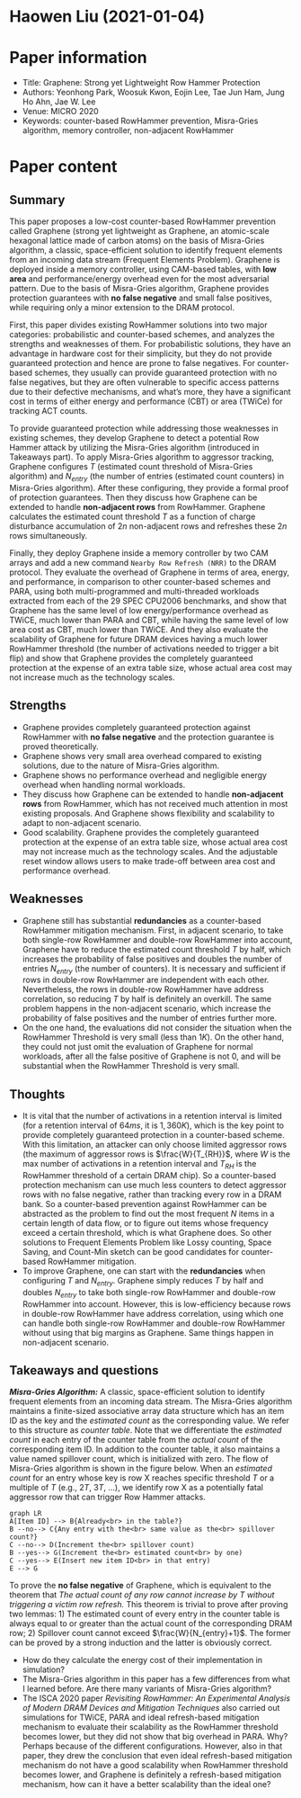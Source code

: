 # Haowen Liu (2021-01-04)

# Paper information

- Title: Graphene: Strong yet Lightweight Row Hammer Protection
- Authors: Yeonhong Park, Woosuk Kwon, Eojin Lee, Tae Jun Ham, Jung Ho Ahn, Jae W. Lee
- Venue: MICRO 2020
- Keywords: counter-based RowHammer prevention, Misra-Gries algorithm, memory controller, non-adjacent RowHammer

# Paper content

## Summary

This paper proposes a low-cost counter-based RowHammer prevention called Graphene (strong yet lightweight as Graphene, an atomic-scale hexagonal lattice made of carbon atoms) on the basis of Misra-Gries algorithm, a classic, space-efficient solution to identify frequent elements from an incoming data stream (Frequent Elements Problem). Graphene is deployed inside a memory controller, using CAM-based tables, with **low area** and performance/energy overhead even for the most adversarial pattern. Due to the basis of Misra-Gries algorithm, Graphene provides protection guarantees with **no false negative** and small false positives, while requiring only a minor extension to the DRAM protocol.

First, this paper divides existing RowHammer solutions into two major categories: probabilistic and counter-based schemes, and analyzes the strengths and weaknesses of them. For probabilistic solutions, they have an advantage in hardware cost for their simplicity, but they do not provide guaranteed protection and hence are prone to false negatives. For counter-based schemes, they usually can provide guaranteed protection with no false negatives, but they are often vulnerable to specific access patterns due to their defective mechanisms, and what’s more, they have a significant cost in terms of either energy and performance (CBT) or area (TWiCe) for tracking ACT counts.

To provide guaranteed protection while addressing those weaknesses in existing schemes, they develop Graphene to detect a potential Row Hammer attack by utilizing the Misra-Gries algorithm (introduced in Takeaways part). To apply Misra-Gries algorithm to aggressor tracking, Graphene configures $T$ (estimated count threshold of Misra-Gries algorithm) and $N_{entry}$ (the number of entries (estimated count counters) in Misra-Gries algorithm). After these configuring, they provide a formal proof of protection guarantees. Then they discuss how Graphene can be extended to handle **non-adjacent rows** from RowHammer. Graphene calculates the estimated count threshold $T$ as a function of charge disturbance accumulation of $2n$ non-adjacent rows and refreshes these $2n$ rows simultaneously.

Finally, they deploy Graphene inside a memory controller by two CAM arrays and add a new command `Nearby Row Refresh (NRR)` to the DRAM protocol. They evaluate the overhead of Graphene in terms of area, energy, and performance, in comparison to other counter-based schemes and PARA, using both multi-programmed and multi-threaded workloads extracted from each of the 29 SPEC CPU2006 benchmarks, and show that Graphene has the same level of low energy/performance overhead as TWiCE, much lower than PARA and CBT, while having the same level of low area cost as CBT, much lower than TWiCE. And they also evaluate the scalability of Graphene for future DRAM devices having a much lower RowHammer threshold (the number of activations needed to trigger a bit flip) and show that Graphene provides the completely guaranteed protection at the expense of an extra table size, whose actual area cost may not increase much as the technology scales.


## Strengths

- Graphene provides completely guaranteed protection against RowHammer with **no false negative** and the protection guarantee is proved theoretically.
- Graphene shows very small area overhead compared to existing solutions, due to the nature of Misra-Gries algorithm.
- Graphene shows no performance overhead and negligible energy overhead when handling normal workloads.
- They discuss how Graphene can be extended to handle **non-adjacent rows** from RowHammer, which has not received much attention in most existing proposals. And Graphene shows flexibility and scalability to adapt to non-adjacent scenario.
- Good scalability. Graphene provides the completely guaranteed protection at the expense of an extra table size, whose actual area cost may not increase much as the technology scales. And the adjustable reset window allows users to make trade-off between area cost and performance overhead.

## Weaknesses

- Graphene still has substantial **redundancies** as a counter-based RowHammer mitigation mechanism. First, in adjacent scenario, to take both single-row RowHammer and double-row RowHammer into account, Graphene have to reduce the estimated count threshold $T$ by half, which increases the probability of false positives and doubles the number of entries $N_{entry}$ (the number of counters). It is necessary and sufficient if rows in double-row RowHammer are independent with each other. Nevertheless, the rows in double-row RowHammer have address correlation, so reducing $T$ by half is definitely an overkill. The same problem happens in the non-adjacent scenario, which increase the probability of false positives and the number of entries further more.
- On the one hand, the evaluations did not consider the situation when the RowHammer Threshold is very small (less than $1K$). On the other hand, they could not just omit the evaluation of Graphene for normal workloads, after all the false positive of Graphene is not 0, and will be substantial when the RowHammer Threshold is very small.

## Thoughts
- It is vital that the number of activations in a retention interval is limited (for a retention interval of $64ms$, it is $1,360K$), which is the key point to provide completely guaranteed protection in a counter-based scheme. With this limitation, an attacker can only choose limited aggressor rows (the maximum of aggressor rows is $\frac{W}{T_{RH}}$, where $W$ is the max number of activations in a retention interval and $T_{RH}$ is the RowHammer threshold of a certain DRAM chip). So a counter-based protection mechanism can use much less counters to detect aggressor rows with no false negative, rather than tracking every row in a DRAM bank. So a counter-based prevention against RowHammer can be abstracted as the problem to find out the most frequent $N$ items in a certain length of data flow, or to figure out items whose frequency exceed a certain threshold, which is what Graphene does. So other solutions to Frequent Elements Problem like Lossy counting, Space Saving, and Count-Min sketch can be good candidates for counter-based RowHammer mitigation.
- To improve Graphene, one can start with the **redundancies** when configuring $T$ and $N_{entry}$. Graphene simply reduces $T$ by half and doubles $N_{entry}$ to take both single-row RowHammer and double-row RowHammer into account. However, this is low-efficiency because rows in double-row RowHammer have address correlation, using which one can handle both single-row RowHammer and double-row RowHammer without using that big margins as Graphene. Same things happen in non-adjacent scenario.

## Takeaways and questions

***Misra-Gries Algorithm:*** A classic, space-efficient solution to identify frequent elements from an incoming data stream. The Misra-Gries algorithm maintains a finite-sized associative array data structure which has an item ID as the key and the *estimated count* as the corresponding value. We refer to this structure as *counter table*. Note that we differentiate the *estimated count* in each entry of the counter table from the *actual count* of the corresponding item ID. In addition to the counter table, it also maintains a value named spillover count, which is initialized with zero. The flow of Misra-Gries algorithm is shown in the figure below. When an *estimated count* for an entry whose key is row X reaches specific threshold $T$ or a multiple of $T$ (e.g., $2T$, $3T$, ...), we identify row X as a potentially fatal aggressor row that can trigger Row Hammer attacks.

```mermaid
graph LR
A[Item ID] --> B{Already<br> in the table?}
B --no--> C{Any entry with the<br> same value as the<br> spillover count?}
C --no--> D(Increment the<br> spillover count)
B --yes--> G(Increment the<br> estimated count<br> by one)
C --yes--> E(Insert new item ID<br> in that entry)
E --> G
```

To prove the **no false negative** of Graphene, which is equivalent to the theorem that *The actual count of any row cannot increase by* $T$ *without triggering a victim row refresh.* This theorem is trivial to prove after proving two lemmas: 1) The estimated count of every entry in the counter table is always equal to or greater than the actual count of the corresponding DRAM row; 2) Spillover count cannot exceed $\frac{W}{N_{entry}+1}$. The former can be proved by a strong induction and the latter is obviously correct.

- How do they calculate the energy cost of their implementation in simulation?
- The Misra-Gries algorithm in this paper has a few differences from what I learned before. Are there many variants of Misra-Gries algorithm?
- The ISCA 2020 paper *Revisiting RowHammer: An Experimental Analysis of Modern DRAM Devices and Mitigation Techniques* also carried out simulations for TWiCE, PARA and ideal refresh-based mitigation mechanism to evaluate their scalability as the RowHammer threshold becomes lower, but they did not show that big overhead in PARA. Why? Perhaps because of the different configurations. However, also in that paper, they drew the conclusion that even ideal refresh-based mitigation mechanism do not have a good scalability when RowHammer threshold becomes lower, and Graphene is definitely a refresh-based mitigation mechanism, how can it have a better scalability than the ideal one?